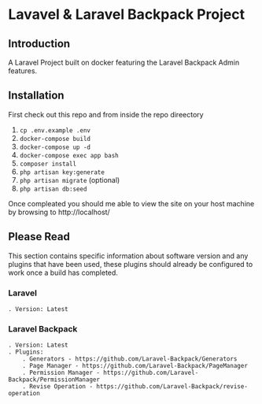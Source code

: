 # Lavavel & Laravel Backpack Project

## Introduction
A Laravel Project built on docker featuring the Laravel Backpack Admin features.

## Installation
First check out this repo and from inside the repo direectory
1. `cp .env.example .env`
1. `docker-compose build`
1. `docker-compose up -d`
1. `docker-compose exec app bash`
1. `composer install`
1. `php artisan key:generate`
1. `php artisan migrate`
(optional)
1. `php artisan db:seed`

Once compleated you should me able to view the site on your host machine by browsing to http://localhost/

## Please Read
This section contains specific information about software version and any plugins that have been used, these plugins should already be configured to work once a build has completed.

### Laravel
	. Version: Latest

### Laravel Backpack
	. Version: Latest
	. Plugins:
		. Generators - https://github.com/Laravel-Backpack/Generators
		. Page Manager - https://github.com/Laravel-Backpack/PageManager
		. Permission Manager - https://github.com/Laravel-Backpack/PermissionManager
		. Revise Operation - https://github.com/Laravel-Backpack/revise-operation

